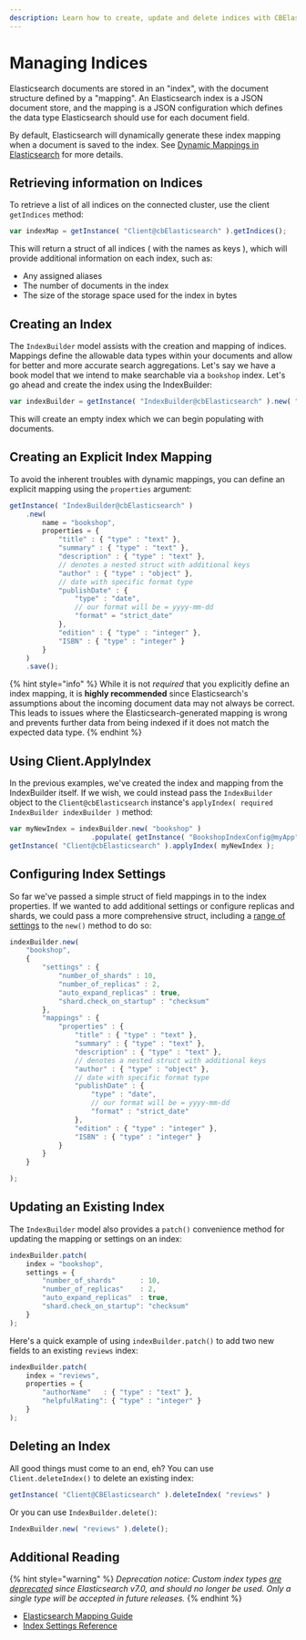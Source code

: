 ```yaml
---
description: Learn how to create, update and delete indices with CBElasticsearch
---
```


# Managing Indices

Elasticsearch documents are stored in an "index", with the document structure defined by a "mapping". An Elasticsearch index is a JSON document store, and the mapping is a JSON configuration which defines the data type Elasticsearch should use for each document field.

By default, Elasticsearch will dynamically generate these index mapping when a document is saved to the index. See [Dynamic Mappings in Elasticsearch](https://www.elastic.co/guide/en/elasticsearch/reference/current/dynamic-mapping.html) for more details.

## Retrieving information on Indices

To retrieve a list of all indices on the connected cluster, use the client `getIndices` method:

```js
var indexMap = getInstance( "Client@cbElasticsearch" ).getIndices();
```

This will return a struct of all indices ( with the names as keys ), which will provide additional information on each index, such as:

* Any assigned aliases
* The number of documents in the index
* The size of the storage space used for the index in bytes

## Creating an Index

The `IndexBuilder` model assists with the creation and mapping of indices. Mappings define the allowable data types within your documents and allow for better and more accurate search aggregations. Let's say we have a book model that we intend to make searchable via a `bookshop` index. Let's go ahead and create the index using the IndexBuilder:

```js
var indexBuilder = getInstance( "IndexBuilder@cbElasticsearch" ).new( "bookshop" ).save();
```

This will create an empty index which we can begin populating with documents.

## Creating an Explicit Index Mapping

To avoid the inherent troubles with dynamic mappings, you can define an explicit mapping using the `properties` argument:

```js
getInstance( "IndexBuilder@cbElasticsearch" )
    .new(
        name = "bookshop",
        properties = {
            "title" : { "type" : "text" },
            "summary" : { "type" : "text" },
            "description" : { "type" : "text" },
            // denotes a nested struct with additional keys
            "author" : { "type" : "object" },
            // date with specific format type
            "publishDate" : {
                "type" : "date",
                // our format will be = yyyy-mm-dd
                "format" = "strict_date"
            },
            "edition" : { "type" : "integer" },
            "ISBN" : { "type" : "integer" }
        }
    )
    .save();
```
{% hint style="info" %}
While it is not *required* that you explicitly define an index mapping, it is **highly recommended** since Elasticsearch's assumptions about the incoming document data may not always be correct. This leads to issues where the Elasticsearch-generated mapping is wrong and prevents further data from being indexed if it does not match the expected data type.
{% endhint %}

## Using Client.ApplyIndex

In the previous examples, we've created the index and mapping from the IndexBuilder itself. If we wish, we could instead pass the `IndexBuilder` object to the `Client@cbElasticsearch` instance's `applyIndex( required IndexBuilder indexBuilder )` method:

```js
var myNewIndex = indexBuilder.new( "bookshop" )
                    .populate( getInstance( "BookshopIndexConfig@myApp" ).getConfig() );
getInstance( "Client@cbElasticsearch" ).applyIndex( myNewIndex );
```

## Configuring Index Settings

So far we've passed a simple struct of field mappings in to the index properties. If we wanted to add additional settings or configure replicas and shards, we could pass a more comprehensive struct, including a [range of settings](https://www.elastic.co/guide/en/elasticsearch/reference/2.4/index-modules.html) to the `new()` method to do so:

```js
indexBuilder.new(
    "bookshop",
    {
        "settings" : {
            "number_of_shards" : 10,
            "number_of_replicas" : 2,
            "auto_expand_replicas" : true,
            "shard.check_on_startup" : "checksum"
        },
        "mappings" : {
            "properties" : {
                "title" : { "type" : "text" },
                "summary" : { "type" : "text" },
                "description" : { "type" : "text" },
                // denotes a nested struct with additional keys
                "author" : { "type" : "object" },
                // date with specific format type
                "publishDate" : {
                    "type" : "date",
                    // our format will be = yyyy-mm-dd
                    "format" : "strict_date"
                },
                "edition" : { "type" : "integer" },
                "ISBN" : { "type" : "integer" }
            }
        }
    }

);
```

## Updating an Existing Index

The `IndexBuilder` model also provides a `patch()` convenience method for updating the mapping or settings on an index:

```js
indexBuilder.patch(
    index = "bookshop",
    settings = {
        "number_of_shards"      : 10,
        "number_of_replicas"    : 2,
        "auto_expand_replicas"  : true,
        "shard.check_on_startup": "checksum"
    }
);
```

Here's a quick example of using `indexBuilder.patch()` to add two new fields to an existing `reviews` index:

```js
indexBuilder.patch(
    index = "reviews",
    properties = {
        "authorName"   : { "type" : "text" },
        "helpfulRating": { "type" : "integer" }
    }
);
```

## Deleting an Index

All good things must come to an end, eh? You can use `Client.deleteIndex()` to delete an existing index:

```js
getInstance( "Client@CBElasticsearch" ).deleteIndex( "reviews" )
```

Or you can use `IndexBuilder.delete()`:

```js
IndexBuilder.new( "reviews" ).delete();
```

## Additional Reading

{% hint style="warning" %}
_Deprecation notice: Custom index types [are deprecated](https://www.elastic.co/guide/en/elasticsearch/reference/master/removal-of-types.html) since Elasticsearch v7.0, and should no longer be used. Only a single type will be accepted in future releases._
{% endhint %}

* [Elasticsearch Mapping Guide](https://www.elastic.co/guide/en/elasticsearch/reference/current/mapping.html)
* [Index Settings Reference](https://www.elastic.co/guide/en/elasticsearch/guide/current/_index_settings.html)
